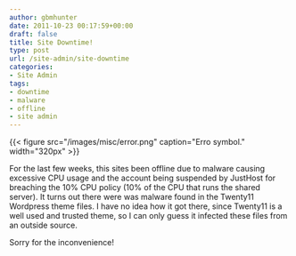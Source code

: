 ```yaml
---
author: gbmhunter
date: 2011-10-23 00:17:59+00:00
draft: false
title: Site Downtime!
type: post
url: /site-admin/site-downtime
categories:
- Site Admin
tags:
- downtime
- malware
- offline
- site admin
---
```


{{< figure src="/images/misc/error.png" caption="Erro symbol."  width="320px" >}}

For the last few weeks, this sites been offline due to malware causing excessive CPU usage and the account being suspended by JustHost for breaching the 10% CPU policy (10% of the CPU that runs the shared server). It turns out there were was malware found in the Twenty11 Wordpress theme files. I have no idea how it got there, since Twenty11 is a well used and trusted theme, so I can only guess it infected these files from an outside source.

Sorry for the inconvenience!
